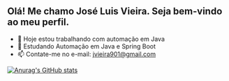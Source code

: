 ## Olá! Me chamo José Luis Vieira. Seja bem-vindo ao meu perfil.

- 🔭 Hoje estou trabalhando com automação em Java
- 🌱 Estudando Automação em Java e Spring Boot 
- 📫 Contate-me no e-mail: jvieira901@gmail.com

[![Anurag's GitHub stats](https://github-readme-stats.vercel.app/api?username=Joselv1990)](https://github.com/anuraghazra/github-readme-stats)
